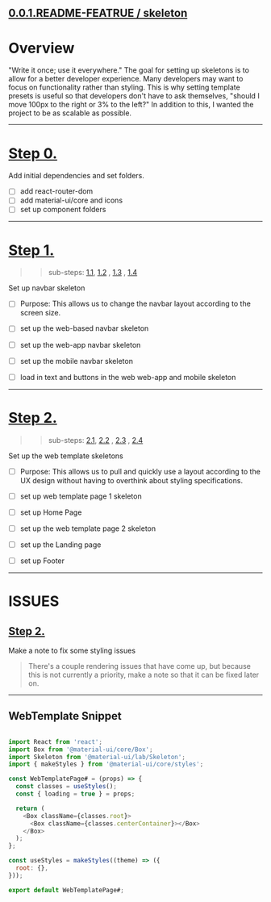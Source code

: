 ## [0.0.1.README-FEATRUE / skeleton](https://github.com/JessicaDosseh/Omega-Web-App/blob/master/DOCUMENTATION/0.0.1.README-feature/skeleton.md)

# Overview

"Write it once; use it everywhere."
The goal for setting up skeletons is to allow for a better developer experience. Many developers may want to focus on functionality rather than styling. This is why setting template presets is useful so that developers don't have to ask themselves, "should I move 100px to the right or 3% to the left?" In addition to this, I wanted the project to be as scalable as possible.

---

# [Step 0.](https://github.com/JessicaDosseh/Omega-Web-App/pull/2/commits/bbfd474eea22c6c7a565d1b547d5e2760593ea42)

Add initial dependencies and set folders.

- [ ] add react-router-dom
- [ ] add material-ui/core and icons
- [ ] set up component folders

---

# [Step 1.](https://github.com/JessicaDosseh/Omega-Web-App/pull/2/commits/b70b3611f28a21b13f08660ae8cd26852ffb532a)

> > sub-steps: [1.1](https://github.com/JessicaDosseh/Omega-Web-App/pull/2/commits/9bf80093f8ad8f1c8e3d8c59a8b8723aa129851a), [1.2](https://github.com/JessicaDosseh/Omega-Web-App/pull/2/commits/86591fcad477330e95fefdc73a7c4530517ccf12) , [1.3](https://github.com/JessicaDosseh/Omega-Web-App/pull/2/commits/771b1362333aadbe6e7b528f6c426399e307792c) , [1.4](https://github.com/JessicaDosseh/Omega-Web-App/pull/2/commits/1ad02e8e1d3625f2c8e2229113166410642c78e0)

Set up navbar skeleton

- [ ] Purpose: This allows us to change the navbar layout according to the screen size.

- [ ] set up the web-based navbar skeleton
- [ ] set up the web-app navbar skeleton
- [ ] set up the mobile navbar skeleton
- [ ] load in text and buttons in the web web-app and mobile skeleton

---

# [Step 2.](https://github.com/JessicaDosseh/Omega-Web-App/pull/2/commits/554f4aab3b3cca1fec5d28b3b478b249721eaa8d)

> > sub-steps: [2.1](https://github.com/JessicaDosseh/Omega-Web-App/pull/2/commits/cfab3d44399dde59caa6c16ddba1bc7f6a3a448c), [2.2](https://github.com/JessicaDosseh/Omega-Web-App/pull/2/commits/cd5ae65179275b478af84ab57316900ef6d06e52) , [2.3](https://github.com/JessicaDosseh/Omega-Web-App/pull/2/commits/3c4d4cb54c9ccc84a4a2faeb18669309758c24e5) , [2.4](https://github.com/JessicaDosseh/Omega-Web-App/pull/2/commits/64b95740b529fbf88adbe1433292e53511e8dc24)

Set up the web template skeletons

- [ ] Purpose: This allows us to pull and quickly use a layout according to the UX design without having to overthink about styling specifications.

- [ ] set up web template page 1 skeleton
- [ ] set up Home Page
- [ ] set up the web template page 2 skeleton
- [ ] set up the Landing page
- [ ] set up Footer

---

# ISSUES

## [Step 2.](https://github.com/JessicaDosseh/Omega-Web-App/pull/2/commits/143558bdb07bc849fc395bc0688728a11572aa28)

Make a note to fix some styling issues

> There's a couple rendering issues that have come up, but because this is not currently a priority, make a note so that it can be fixed later on.

---

## WebTemplate Snippet

```js

import React from 'react';
import Box from '@material-ui/core/Box';
import Skeleton from '@material-ui/lab/Skeleton';
import { makeStyles } from '@material-ui/core/styles';

const WebTemplatePage# = (props) => {
  const classes = useStyles();
  const { loading = true } = props;

  return (
    <Box className={classes.root}>
      <Box className={classes.centerContainer}></Box>
    </Box>
  );
};

const useStyles = makeStyles((theme) => ({
  root: {},
}));

export default WebTemplatePage#;

```
